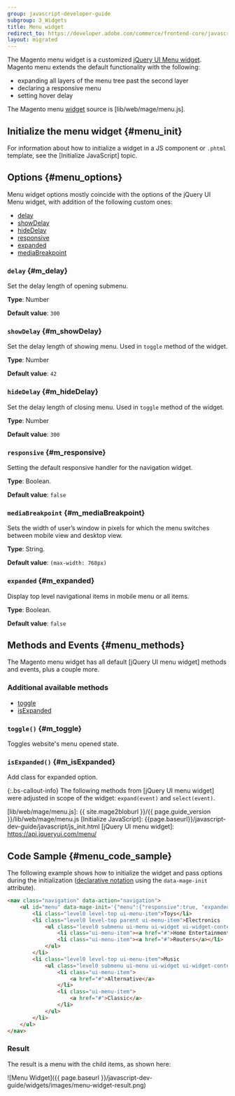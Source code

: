 ```yaml
---
group: javascript-developer-guide
subgroup: 3_Widgets
title: Menu widget
redirect_to: https://developer.adobe.com/commerce/frontend-core/javascript/jquery-widgets/menu/
layout: migrated
---
```


The Magento menu widget is a customized [jQuery UI Menu widget](https://api.jqueryui.com/menu/). Magento menu extends the default functionality with the following:

-  expanding all layers of the menu tree past the second layer
-  declaring a responsive menu
-  setting hover delay

The Magento menu [widget](https://glossary.magento.com/widget) source is [lib/web/mage/menu.js].

## Initialize the menu widget {#menu_init}

For information about how to initialize a widget in a JS component or `.phtml` template, see the [Initialize JavaScript] topic.

## Options {#menu_options}

Menu widget options mostly coincide with the options of the jQuery UI Menu widget, with addition of the following custom ones:

-  [delay](#m_delay)
-  [showDelay](#m_showDelay)
-  [hideDelay](#m_hideDelay)
-  [responsive](#m_responsive)
-  [expanded](#m_expanded)
-  [mediaBreakpoint](#m_mediaBreakpoint)

### `delay` {#m_delay}
Set the delay length of opening submenu.

**Type**: Number

**Default value**: `300`

### `showDelay` {#m_showDelay}
Set the delay length of showing menu. Used in `toggle` method of the widget.

**Type**: Number

**Default value**: `42`

### `hideDelay` {#m_hideDelay}
Set the delay length of closing menu. Used in `toggle` method of the widget.

**Type**: Number

**Default value**: `300`

### `responsive` {#m_responsive}
Setting the default responsive handler for the navigation widget.

**Type**: Boolean.

**Default value**: `false`

### `mediaBreakpoint` {#m_mediaBreakpoint}
Sets the width of user’s window in pixels for which the menu switches between mobile view and desktop view.

**Type**: String.

**Default value**: `(max-width: 768px)`

### `expanded` {#m_expanded}
Display top level navigational items in mobile menu or all items.

**Type**: Boolean.

**Default value**: `false`

## Methods and Events {#menu_methods}

The Magento menu widget has all default [jQuery UI menu widget] methods and events,
plus a couple more.

### Additional available methods

-  [toggle](#m_toggle)
-  [isExpanded](#m_isExpanded)

### `toggle()` {#m_toggle}

Toggles website's menu opened state.

### `isExpanded()` {#m_isExpanded}

Add class for expanded option.

{:.bs-callout-info}
The following methods from [jQuery UI menu widget] were adjusted in scope of the widget: `expand(event)` and `select(event)`.

[lib/web/mage/menu.js]: {{ site.mage2bloburl }}/{{ page.guide_version }}/lib/web/mage/menu.js
[Initialize JavaScript]: {{page.baseurl}}/javascript-dev-guide/javascript/js_init.html
[jQuery UI menu widget]: https://api.jqueryui.com/menu/

## Code Sample {#menu_code_sample}

The following example shows how to initialize the widget and pass options during
the initialization ([declarative notation] using the `data-mage-init` attribute).

[declarative notation]: {{page.baseurl}}/javascript-dev-guide/javascript/js_init.html#declarative-notation

```html
<nav class="navigation" data-action="navigation">
    <ul id="menu" data-mage-init='{"menu":{"responsive":true, "expanded":true, "delay": 200, "position":{"my":"left top","at":"left+10 top+30"}}}'>
        <li class="level0 level-top ui-menu-item">Toys</li>
        <li class="level0 level-top parent ui-menu-item">Electronics
            <ul class="level0 submenu ui-menu ui-widget ui-widget-content ui-corner-all">
                <li class="ui-menu-item"><a href="#">Home Entertainment</a></li>
                <li class="ui-menu-item"><a href="#">Routers</a></li>
            </ul>
        </li>
        <li class="level0 level-top ui-menu-item">Music
            <ul class="level0 submenu ui-menu ui-widget ui-widget-content ui-corner-all">
                <li class="ui-menu-item">
                    <a href="#">Alternative</a>
                </li>
                <li class="ui-menu-item">
                    <a href="#">Classic</a>
                </li>
            </ul>
        </li>
    </ul>
</nav>
```

### Result

The result is a menu with the child items, as shown here:

![Menu Widget]({{ page.baseurl }}/javascript-dev-guide/widgets/images/menu-widget-result.png)
